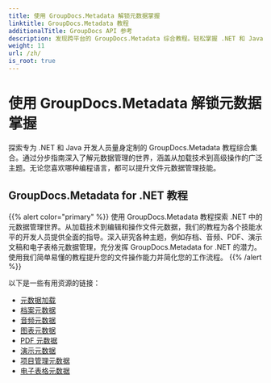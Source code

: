 ```yaml
---
title: 使用 GroupDocs.Metadata 解锁元数据掌握
linktitle: GroupDocs.Metadata 教程
additionalTitle: GroupDocs API 参考
description: 发现跨平台的 GroupDocs.Metadata 综合教程。轻松掌握 .NET 和 Java 中的元数据管理。
weight: 11
url: /zh/
is_root: true
---
```


# 使用 GroupDocs.Metadata 解锁元数据掌握


探索专为 .NET 和 Java 开发人员量身定制的 GroupDocs.Metadata 教程综合集合。通过分步指南深入了解元数据管理的世界，涵盖从加载技术到高级操作的广泛主题。无论您喜欢哪种编程语言，都可以提升文件元数据管理技能。

## GroupDocs.Metadata for .NET 教程
{{% alert color="primary" %}}
使用 GroupDocs.Metadata 教程探索 .NET 中的元数据管理世界。从加载技术到编辑和操作文件元数据，我们的教程为各个技能水平的开发人员提供全面的指导。深入研究各种主题，例如存档、音频、PDF、演示文稿和电子表格元数据管理，充分发挥 GroupDocs.Metadata for .NET 的潜力。使用我们简单易懂的教程提升您的文件操作能力并简化您的工作流程。
{{% /alert %}}

以下是一些有用资源的链接：
 
- [元数据加载](./net/metadata-loading/)
- [档案元数据](./net/archive-metadata/)
- [音频元数据](./net/audio-metadata/)
- [图表元数据](./net/diagram-metadata/)
- [PDF 元数据](./net/pdf-metadata/)
- [演示元数据](./net/presentation-metadata/)
- [项目管理元数据](./net/project-management-metadata/)
- [电子表格元数据](./net/spreadsheet-metadata/)



